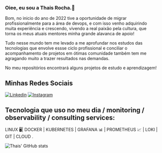 
### Oiee, eu sou a Thais Rocha.👋


Bom, no inicio do ano de 2022 tive a oportunidade de migrar profissionalmente para a área de devops, e com isso venho adquirindo muita experiência e crescendo, vivendo a real paixão pela cultura, que torna os meus atuais mentores minha grande alavanca de apoio! 

Tudo nesse mundo tem me levado a me aprofundar nos estudos das tecnologias que envolve essse ciclo profissional e conciliar o acompanhamento de projetos em ótimas comunidade também tem me agragando muito a trazer resultados nas demandas.

 No meu repositórios encontrará alguns projetos de estudo e aprendizagem!


## Minhas Redes Sociais 

[![Linkedin](https://img.shields.io/badge/LinkedIn-0077B5?style=for-the-badge&logo=linkedin&logoColor=white)](www.linkedin.com/in/ads-thaisrocha)
[![Instagram](https://img.shields.io/badge/Instagram-E4405F?style=for-the-badge&logo=instagram&logoColor=white)](https://www.instagram.com/thaisocha/)


## Tecnologia que uso no meu dia / monitoring / observability / consulting services:

LINUX 🖥️| DOCKER  | KUBERNETES | GRAFANA 📊  | PROMETHEUS 📈 | LOKI | GIT | CLOUD . 



![Thais' GitHub stats](https://github-readme-stats.vercel.app/api?username=thaisroch&show_icons=true&theme=dracula)

